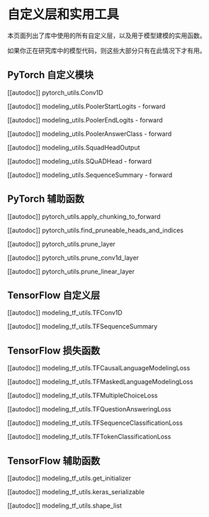 <!--版权 2020 年 HuggingFace 团队。保留所有权利。

根据 Apache 许可证，版本 2.0（“许可证”）进行许可；除非符合许可证的规定，否则你不能使用此文件。
你可以在以下网址获取许可证的副本：

http://www.apache.org/licenses/LICENSE-2.0

除非适用法律或书面同意，本软件按“原样”分发，不附带任何明示或暗示的担保或条件。请参阅许可证以了解特定语言下的权限和限制。

⚠️ 请注意，该文件采用 Markdown 格式，但包含特定语法以供我们的文档构建器（类似于 MDX）使用，可能在你的 Markdown 查看器中无法正确渲染。

-->

# 自定义层和实用工具

本页面列出了库中使用的所有自定义层，以及用于模型建模的实用函数。

如果你正在研究库中的模型代码，则这些大部分只有在此情况下才有用。


## PyTorch 自定义模块

[[autodoc]] pytorch_utils.Conv1D

[[autodoc]] modeling_utils.PoolerStartLogits
    - forward

[[autodoc]] modeling_utils.PoolerEndLogits
    - forward

[[autodoc]] modeling_utils.PoolerAnswerClass
    - forward

[[autodoc]] modeling_utils.SquadHeadOutput

[[autodoc]] modeling_utils.SQuADHead
    - forward

[[autodoc]] modeling_utils.SequenceSummary
    - forward

## PyTorch 辅助函数

[[autodoc]] pytorch_utils.apply_chunking_to_forward

[[autodoc]] pytorch_utils.find_pruneable_heads_and_indices

[[autodoc]] pytorch_utils.prune_layer

[[autodoc]] pytorch_utils.prune_conv1d_layer

[[autodoc]] pytorch_utils.prune_linear_layer

## TensorFlow 自定义层

[[autodoc]] modeling_tf_utils.TFConv1D

[[autodoc]] modeling_tf_utils.TFSequenceSummary

## TensorFlow 损失函数

[[autodoc]] modeling_tf_utils.TFCausalLanguageModelingLoss

[[autodoc]] modeling_tf_utils.TFMaskedLanguageModelingLoss

[[autodoc]] modeling_tf_utils.TFMultipleChoiceLoss

[[autodoc]] modeling_tf_utils.TFQuestionAnsweringLoss

[[autodoc]] modeling_tf_utils.TFSequenceClassificationLoss

[[autodoc]] modeling_tf_utils.TFTokenClassificationLoss

## TensorFlow 辅助函数

[[autodoc]] modeling_tf_utils.get_initializer

[[autodoc]] modeling_tf_utils.keras_serializable

[[autodoc]] modeling_tf_utils.shape_list